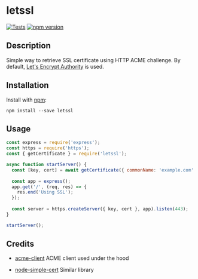 # letssl
[![Tests](https://github.com/megahertz/letssl/workflows/Tests/badge.svg)](https://github.com/megahertz/letssl/actions?query=workflow%3ATests)
[![npm version](https://img.shields.io/npm/v/letssl?color=brightgreen)](https://www.npmjs.com/package/letssl)

## Description

Simple way to retrieve SSL certificate using HTTP ACME challenge. By default,
[Let's Encrypt Authority](https://letsencrypt.org/) is used.

## Installation

Install with [npm](https://npmjs.org/package/letssl):

    npm install --save letssl

## Usage

```js
const express = require('express');
const https = require('https');
const { getCertificate } = require('letssl');

async function startServer() {
  const [key, cert] = await getCertificate({ commonName: 'example.com' });
  
  const app = express();
  app.get('/', (req, res) => {
    res.end('Using SSL');
  });
  
  const server = https.createServer({ key, cert }, app).listen(443);
}

startServer();

```

## Credits

 - [acme-client](https://github.com/publishlab/node-acme-client) ACME client
  used under the hood
  
 - [node-simple-cert](https://github.com/chromakode/node-simple-cert) Similar
 library
